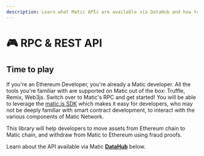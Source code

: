 ```yaml
---
description: Learn what Matic APIs are available via DataHub and how to use them
---
```


# 🎮 RPC & REST API

## Time to play 

If you're an Ethereum Developer, you're already a Matic developer. All the tools you're familiar with are supported on Matic out of the box: Truffle, Remix, Web3js. Switch over to Matic's RPC and get started! You will be able to leverage the [matic.js SDK](https://github.com/maticnetwork/matic.js) which makes it easy for developers, who may not be deeply familiar with smart contract development, to interact with the various components of Matic Network.

This library will help developers to move assets from Ethereum chain to Matic chain, and withdraw from Matic to Ethereum using fraud proofs.

Learn about the API available via Matic [**DataHub**](https://datahub.figment.io/sign_up?service=matic) below.



